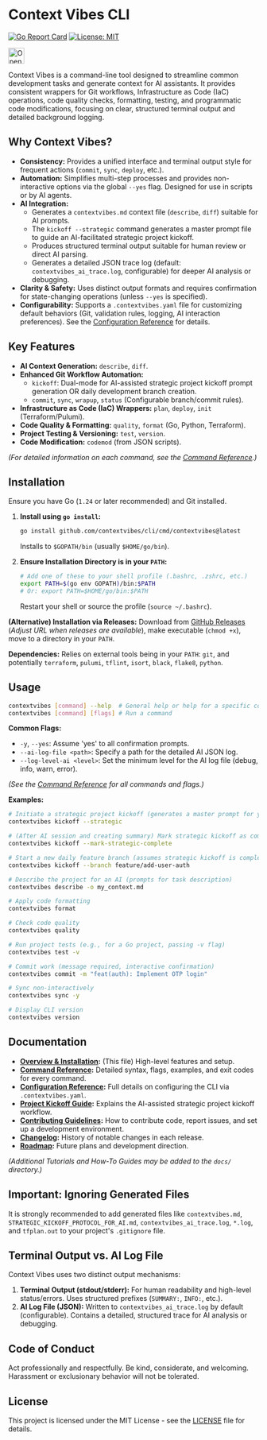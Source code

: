 # Context Vibes CLI

[![Go Report Card](https://goreportcard.com/badge/github.com/contextvibes/cli)](https://goreportcard.com/report/github.com/contextvibes/cli)
[![License: MIT](https://img.shields.io/badge/License-MIT-yellow.svg)](https://opensource.org/licenses/MIT)
<!-- Open in Firebase Studio Button -->
<a href="https://studio.firebase.google.com/import?url=https%3A%2F%2Fgithub.com%2Fcontextvibes%2Fcli">
  <picture>
    <source
      media="(prefers-color-scheme: dark)"
      srcset="https://cdn.firebasestudio.dev/btn/open_dark_32.svg">
    <source
      media="(prefers-color-scheme: light)"
      srcset="https://cdn.firebasestudio.dev/btn/open_light_32.svg">
    <img
      height="32"
      alt="Open in Firebase Studio"
      src="https://cdn.firebasestudio.dev/btn/open_blue_32.svg">
  </picture>
</a>
<!-- End Button -->

Context Vibes is a command-line tool designed to streamline common development tasks and generate context for AI assistants. It provides consistent wrappers for Git workflows, Infrastructure as Code (IaC) operations, code quality checks, formatting, testing, and programmatic code modifications, focusing on clear, structured terminal output and detailed background logging.

## Why Context Vibes?

*   **Consistency:** Provides a unified interface and terminal output style for frequent actions (`commit`, `sync`, `deploy`, etc.).
*   **Automation:** Simplifies multi-step processes and provides non-interactive options via the global `--yes` flag. Designed for use in scripts or by AI agents.
*   **AI Integration:**
    *   Generates a `contextvibes.md` context file (`describe`, `diff`) suitable for AI prompts.
    *   The `kickoff --strategic` command generates a master prompt file to guide an AI-facilitated strategic project kickoff.
    *   Produces structured terminal output suitable for human review or direct AI parsing.
    *   Generates a detailed JSON trace log (default: `contextvibes_ai_trace.log`, configurable) for deeper AI analysis or debugging.
*   **Clarity & Safety:** Uses distinct output formats and requires confirmation for state-changing operations (unless `--yes` is specified).
*   **Configurability:** Supports a `.contextvibes.yaml` file for customizing default behaviors (Git, validation rules, logging, AI interaction preferences). See the [Configuration Reference](docs/CONFIGURATION_REFERENCE.md) for details.

## Key Features

*   **AI Context Generation:** `describe`, `diff`.
*   **Enhanced Git Workflow Automation:**
    *   `kickoff`: Dual-mode for AI-assisted strategic project kickoff prompt generation OR daily development branch creation.
    *   `commit`, `sync`, `wrapup`, `status` (Configurable branch/commit rules).
*   **Infrastructure as Code (IaC) Wrappers:** `plan`, `deploy`, `init` (Terraform/Pulumi).
*   **Code Quality & Formatting:** `quality`, `format` (Go, Python, Terraform).
*   **Project Testing & Versioning:** `test`, `version`.
*   **Code Modification:** `codemod` (from JSON scripts).

*(For detailed information on each command, see the [Command Reference](docs/COMMAND_REFERENCE.md).)*

## Installation

Ensure you have Go (`1.24` or later recommended) and Git installed.

1.  **Install using `go install`:**
    ```bash
    go install github.com/contextvibes/cli/cmd/contextvibes@latest
    ```
    Installs to `$GOPATH/bin` (usually `$HOME/go/bin`).

2.  **Ensure Installation Directory is in your `PATH`:**
    ```bash
    # Add one of these to your shell profile (.bashrc, .zshrc, etc.)
    export PATH=$(go env GOPATH)/bin:$PATH
    # Or: export PATH=$HOME/go/bin:$PATH
    ```
    Restart your shell or source the profile (`source ~/.bashrc`).

**(Alternative) Installation via Releases:** Download from [GitHub Releases](https://github.com/contextvibes/cli/releases) (*Adjust URL when releases are available*), make executable (`chmod +x`), move to a directory in your `PATH`.

**Dependencies:** Relies on external tools being in your `PATH`: `git`, and potentially `terraform`, `pulumi`, `tflint`, `isort`, `black`, `flake8`, `python`.

## Usage

```bash
contextvibes [command] --help  # General help or help for a specific command
contextvibes [command] [flags] # Run a command
```

**Common Flags:**

*   `-y`, `--yes`: Assume 'yes' to all confirmation prompts.
*   `--ai-log-file <path>`: Specify a path for the detailed AI JSON log.
*   `--log-level-ai <level>`: Set the minimum level for the AI log file (debug, info, warn, error).

*(See the [Command Reference](docs/COMMAND_REFERENCE.md) for all commands and flags.)*

**Examples:**

```bash
# Initiate a strategic project kickoff (generates a master prompt for your AI)
contextvibes kickoff --strategic

# (After AI session and creating summary) Mark strategic kickoff as complete
contextvibes kickoff --mark-strategic-complete

# Start a new daily feature branch (assumes strategic kickoff is complete)
contextvibes kickoff --branch feature/add-user-auth

# Describe the project for an AI (prompts for task description)
contextvibes describe -o my_context.md

# Apply code formatting
contextvibes format

# Check code quality
contextvibes quality

# Run project tests (e.g., for a Go project, passing -v flag)
contextvibes test -v

# Commit work (message required, interactive confirmation)
contextvibes commit -m "feat(auth): Implement OTP login"

# Sync non-interactively
contextvibes sync -y

# Display CLI version
contextvibes version
```

## Documentation

*   **[Overview & Installation](README.md):** (This file) High-level features and setup.
*   **[Command Reference](docs/COMMAND_REFERENCE.md):** Detailed syntax, flags, examples, and exit codes for every command.
*   **[Configuration Reference](docs/CONFIGURATION_REFERENCE.md):** Full details on configuring the CLI via `.contextvibes.yaml`.
*   **[Project Kickoff Guide](docs/PROJECT_KICKOFF_GUIDE.md):** Explains the AI-assisted strategic project kickoff workflow.
*   **[Contributing Guidelines](CONTRIBUTING.md):** How to contribute code, report issues, and set up a development environment.
*   **[Changelog](CHANGELOG.md):** History of notable changes in each release.
*   **[Roadmap](ROADMAP.md):** Future plans and development direction.

*(Additional Tutorials and How-To Guides may be added to the `docs/` directory.)*

## Important: Ignoring Generated Files

It is strongly recommended to add generated files like `contextvibes.md`, `STRATEGIC_KICKOFF_PROTOCOL_FOR_AI.md`, `contextvibes_ai_trace.log`, `*.log`, and `tfplan.out` to your project's `.gitignore` file.

## Terminal Output vs. AI Log File

Context Vibes uses two distinct output mechanisms:

1.  **Terminal Output (stdout/stderr):** For human readability and high-level status/errors. Uses structured prefixes (`SUMMARY:`, `INFO:`, etc.).
2.  **AI Log File (JSON):** Written to `contextvibes_ai_trace.log` by default (configurable). Contains a detailed, structured trace for AI analysis or debugging.

## Code of Conduct

Act professionally and respectfully. Be kind, considerate, and welcoming. Harassment or exclusionary behavior will not be tolerated.

## License

This project is licensed under the MIT License - see the [LICENSE](LICENSE) file for details.